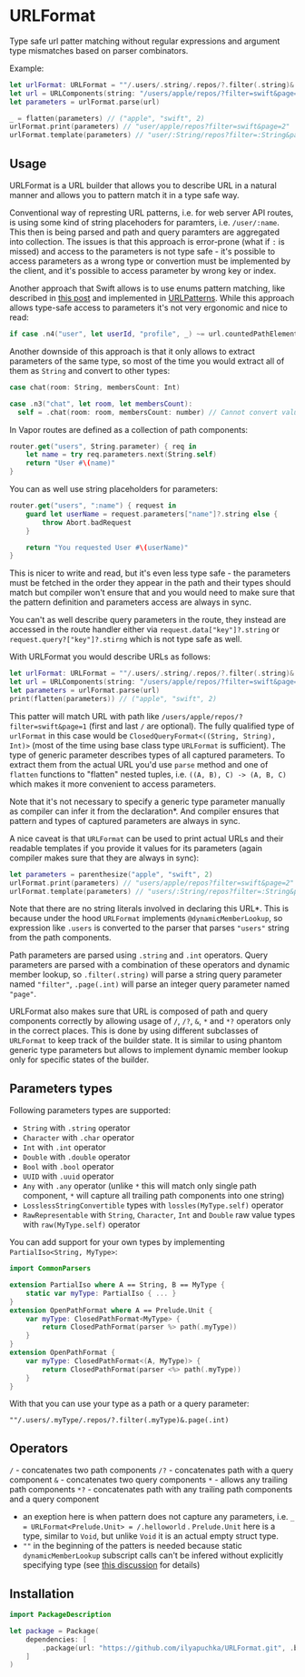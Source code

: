 # URLFormat

Type safe url patter matching without regular expressions and argument type mismatches based on parser combinators.

Example:

```swift
let urlFormat: URLFormat = ""/.users/.string/.repos/?.filter(.string)&.page(.int)
let url = URLComponents(string: "/users/apple/repos/?filter=swift&page=2")!
let parameters = urlFormat.parse(url)

_ = flatten(parameters) // ("apple", "swift", 2)
urlFormat.print(parameters) // "user/apple/repos?filter=swift&page=2"
urlFormat.template(parameters) // "user/:String/repos?filter=:String&page=:Int"
```

## Usage

URLFormat is a URL builder that allows you to describe URL in a natural manner and allows you to pattern match it in a type safe way.

Conventional way of represting URL patterns, i.e. for web server API routes, is using some kind of string placehoders for paramters, i.e. `/user/:name`. This then is being parsed and path and query paramters are aggregated into collection. The issues is that this approach is error-prone (what if `:` is missed) and access to the parameters is not type safe - it's possible to access parameters as a wrong type or convertion must be implemented by the client, and it's possible to access parameter by wrong key or index.

Another approach that Swift allows is to use enums pattern matching, like described in [this post](https://alisoftware.github.io/swift/pattern-matching/2015/08/23/urls-and-pattern-matching/) and implemented in [URLPatterns](https://github.com/johnpatrickmorgan/URLPatterns). While this approach allows type-safe access to parameters it's not very ergonomic and nice to read:

```swift
if case .n4("user", let userId, "profile", _) ~= url.countedPathElements() { ... }
```

Another downside of this approach is that it only allows to extract parameters of the same type, so most of the time you would extract all of them as `String` and convert to other types:

```swift
case chat(room: String, membersCount: Int)

case .n3("chat", let room, let membersCount):
  self = .chat(room: room, membersCount: number) // Cannot convert value of type 'String' to expected argument type 'Int'
```

In Vapor routes are defined as a collection of path components:

```swift
router.get("users", String.parameter) { req in
    let name = try req.parameters.next(String.self)
    return "User #\(name)"
}
```

You can as well use string placeholders for parameters:

```swift
router.get("users", ":name") { request in
    guard let userName = request.parameters["name"]?.string else {
        throw Abort.badRequest
    }

    return "You requested User #\(userName)"
}
```

This is nicer to write and read, but it's even less type safe - the parameters must be fetched in the order they appear in the path and their types should match but compiler won't ensure that and you would need to make sure that the pattern definition and parameters access are always in sync.

You can't as well describe query parameters in the route, they instead are accessed in the route handler either via `request.data["key"]?.string` or `request.query?["key"]?.stirng` which is not type safe as well.

With URLFormat you would describe URLs as follows:

```swift
let urlFormat: URLFormat = ""/.users/.string/.repos/?.filter(.string)&.page(.int)
let url = URLComponents(string: "/users/apple/repos/?filter=swift&page=2")!
let parameters = urlFormat.parse(url)
print(flatten(parameters)) // ("apple", "swift", 2)
```

This patter will match URL with path like `/users/apple/repos/?filter=swift&page=1` (first and last `/` are optional). The fully qualified type of `urlFormat` in this case would be  `ClosedQueryFormat<((String, String), Int)>`  (most of the time using base class type `URLFormat` is sufficient). The type of generic parameter describes types of all captured parameters. To extract them from the actual URL you'd use `parse` method and one of `flatten` functions to "flatten" nested tuples, i.e. `((A, B), C) -> (A, B, C)` which makes it more convenient to access parameters.

Note that it's not necessary to specify a generic type parameter manually as compiler can infer it from the declaration*. And compiler ensures that pattern and types of captured parameters are always in sync.

A nice caveat is that `URLFormat` can be used to print actual URLs and their readable templates if you provide it values for its parameters (again compiler makes sure that they are always in sync):

```swift
let parameters = parenthesize("apple", "swift", 2)
urlFormat.print(parameters) // "users/apple/repos?filter=swift&page=2"
urlFormat.template(parameters) // "users/:String/repos?filter=:String&page=:Int"
```

Note that there are no string literals involved in declaring this URL*. This is because under the hood `URLFormat` implements `@dynamicMemberLookup`, so expression like `.users` is converted to the parser that parses `"users"` string from the path components.

Path parameters are parsed using `.string` and `.int` operators. Query parameters are parsed with a combination of these operators and dynamic member lookup, so `.filter(.string)` will parse a string query parameter named `"filter"`, `.page(.int)` will parse an integer query parameter named `"page"`.

URLFormat also makes sure that URL is composed of path and query components correctly by allowing usage of `/`, `/?`, `&`, `*` and `*?` operators only in the correct places. This is done by using different subclasses of `URLFormat` to keep track of the builder state. It is similar to using phantom generic type parameters but allows to implement dynamic member lookup only for specific states of the builder.

## Parameters types

Following parameters types are supported:

- `String` with `.string` operator 
- `Character` with `.char` operator
- `Int` with `.int` operator
- `Double` with `.double` operator
- `Bool` with `.bool` operator
- `UUID` with `.uuid` operator
- `Any` with `.any` operator (unlike `*` this will match only single path component, `*` will capture all trailing path components into one string)
- `LosslessStringConvertible` types with `lossles(MyType.self)` operator
- `RawRepresentable` with `String`, `Character`, `Int` and `Double` raw value types with `raw(MyType.self)` operator

You can add support for your own types by implementing `PartialIso<String, MyType>`:

```swift
import CommonParsers

extension PartialIso where A == String, B == MyType {
    static var myType: PartialIso { ... }
}
extension OpenPathFormat where A == Prelude.Unit {
    var myType: ClosedPathFormat<MyType> {
        return ClosedPathFormat(parser %> path(.myType))
    }
}
extension OpenPathFormat {
    var myType: ClosedPathFormat<(A, MyType)> {
        return ClosedPathFormat(parser <%> path(.myType))
    }
}
```

With that you can use your type as a path or a query parameter:

`""/.users/.myType/.repos/?.filter(.myType)&.page(.int)`

## Operators

`/` - concatenates two path components
`/?` - concatenates path with a query component
`&` - concatenates two query components
`*` - allows any trailing path components
`*?` - concatenates path with any trailing path components and a query component

* an exeption here is when pattern does not capture any parameters, i.e. `_ = URLFormat<Prelude.Unit> = /.helloworld` . `Prelude.Unit` here is a type, similar to `Void`, but unlike `Void` it is an actual empty struct type. 
* `""` in the beginning of the patters is needed because static `dynamicMemberLookup` subscript calls can't be infered without explicitly specifying type (see [this discussion](https://forums.swift.org/t/static-dynamicmemberlookup/33310/5) for details)


## Installation

```swift
import PackageDescription

let package = Package(
    dependencies: [
        .package(url: "https://github.com/ilyapuchka/URLFormat.git", .branch("master")),
    ]
)
```
